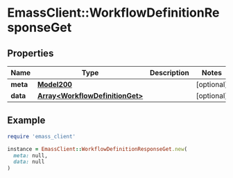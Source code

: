 # EmassClient::WorkflowDefinitionResponseGet

## Properties

| Name | Type | Description | Notes |
| ---- | ---- | ----------- | ----- |
| **meta** | [**Model200**](Model200.md) |  | [optional] |
| **data** | [**Array&lt;WorkflowDefinitionGet&gt;**](WorkflowDefinitionGet.md) |  | [optional] |

## Example

```ruby
require 'emass_client'

instance = EmassClient::WorkflowDefinitionResponseGet.new(
  meta: null,
  data: null
)
```

